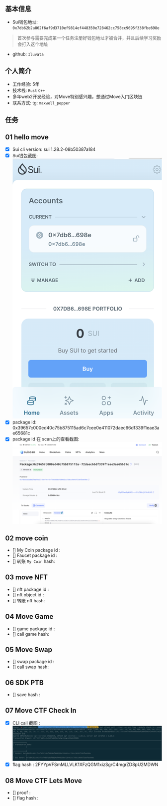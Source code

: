 ## 基本信息
- Sui钱包地址: `0x7db62b2a862f6af9d3710ef9814ef448350e728462cc758cc9695f338fbe698e`
> 首次参与需要完成第一个任务注册好钱包地址才被合并，并且后续学习奖励会打入这个地址
- github: `Iluvata`

## 个人简介
- 工作经验: 5年
- 技术栈: `Rust` `C++`
- 多年web2开发经验，对Move特别感兴趣，想通过Move入门区块链
- 联系方式: tg: `maxwell_pepper` 

## 任务

##   01 hello move  
- [x] Sui cli version: sui 1.28.2-08b50387a184
- [x] Sui钱包截图: ![Sui钱包截图](./images/suiwallet_Iluvata.png)
- [x] package id: 0x39657c000ed40c75b875115ad6c7cee0e411072daec66df339f1eae3ae65681c 
- [x] package id 在 scan上的查看截图:![Scan截图](./images/suiscan_Iluvata.png)

##   02 move coin
- [] My Coin package id : 
- [] Faucet package id : 
- [] 转账 `My Coin` hash:

##   03 move NFT
- [] nft package id :
- [] nft object id : 
- [] 转账 nft  hash:

##   04 Move Game
- [] game package id :
- [] call game hash:

##   05 Move Swap
- [] swap package id :
- [] call swap hash:

##   06 SDK PTB
- [] save hash :

##   07 Move CTF Check In
- [x] CLI call 截图 : ![截图](./images/cli_call.png)
- [x] flag hash : 2FYYpVFSmMLLVLK1XFzQGM1xizSgrC4mgrZD8pU2MDWN

##   08 Move CTF Lets Move
- [] proof :  
- [] flag hash :  